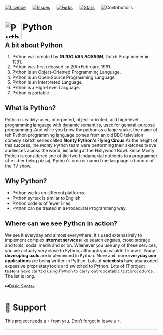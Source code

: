 [![Licence](https://img.shields.io/github/license/bishtanuj/python?style=for-the-badge)](./LICENSE) &emsp;
[![Issues](https://img.shields.io/github/issues/bishtanuj/python?style=for-the-badge)](./ISSUES) &emsp;
[![Forks](https://img.shields.io/github/forks/bishtanuj/python?style=for-the-badge)](./FORKS) &emsp;
[![Stars](https://img.shields.io/github/stars/bishtanuj/python?style=for-the-badge)](./STARS) &emsp;
![Contributions](https://img.shields.io/static/v1.svg?label=Contributions&message=Welcome&style=for-the-badge&color=green) 

# Python <img align="left" alt="Python" width="55px" src="https://upload.wikimedia.org/wikipedia/commons/c/c3/Python-logo-notext.svg"/>

<!-- [![Fork](https://img.shields.io/github/forks/bishtanuj/python?label=fork&style=social)](https://github.com/bishtanuj/python/fork) -->

## A bit about Python
1. Python was created by ***GUIDO VAN ROSSUM***, Dutch Programmer in 1991.
2. Python was first released on 20th February, 1991.
3. Python is an Object-Oriented Programming Language.
4. Python is an Open-Source Programming Language.
5. Python is an Interpreted Language.
6. Python is a High-Level Language.
7. Python is portable.

## What is Python?
Python is widely-used, interpreted, object-oriented, and high-level programming language with dynamic semantics, used for general-purpose programming.
And while you know the python as a large snake, the name of teh Python programming language comes from an old BBC television comedy sketch series called <b>Monty Python's Flying Circus</b>
As the height of this success, the Monty Python team were performing their sketches to live audiences across the world, including at the Hollywood Bowl.
Since Monty Python is considered one of the two fundamental nutrients to a programmer (the other being pizza), Python's creater named the language in honour of the TV show.

## Why Python?
* Python works on different platforms.
* Python syntax is similar to English.
* Python code is of fewer lines.
* Python can be treated in a Procedural Programming way.

## Where can we see Python in action?
We see it everyday and almost everywhere. It's used extenssively to implement complex <b>Internet services </b> like search engines, cloud storage and tools, social media and so on. Whenever you use any of these services, you are actually very close to Python, although you wouldn't know it.
Many <b> developing tools </b> are implemented in Python. More and more <b> everyday use applications </b> are being written in Python. Lots of <b> scientists </b> have abandoned expensive proprietary tools and switched to Python. Lots of IT project <b> testers </b> have started using Python to carry out repeatable test procedures. The list is long.

:next_track_button:[Basic Syntax](/Basic%20Syntax/README.md)

# :pray: Support
This project needs a :star: from you. Don't forget to leave a :star:.

---
